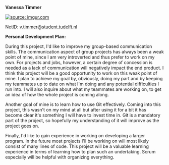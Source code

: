 **Vanessa Timmer**

<a href="https://imgur.com/pr9o1rL"><img src="https://i.imgur.com/pr9o1rLm.jpg" title="source: imgur.com" /></a>

NetID: v.timmer@student.tudelft.nl


**Personal Development Plan:**

During this project, I'd like to improve my group-based communication skills. The communication aspect of group projects
has always been a weak point of mine, since I am very introverted and thus prefer to work on my own. 
For projects and jobs, however, a certain degree of concession is needed as a lack of communication will negatively impact the end product.
I think this project will be a good opportunity to work on this weak point of mine. I plan to achieve my goal by, obviously, doing
my part and by keeping my teammates up to date on what I'm doing and any potential difficulties I run into. I will also inquire about
what my teammates are working on, to get an idea of how the whole project is coming along. 

Another goal of mine is to learn how to use Git effectively. Coming into this project, this wasn't on my mind at all but after
using it for a bit it has become clear it's something I will have to invest time in. Git is a mandatory part of the project, so
hopefully my understanding of it will improve as the project goes on. 

Finally, I'd like to gain experience in working on developing a larger program. In the future most projects I'll be working on will 
most likely consist of many lines of code. This project will be a valuable learning experience in terms of learning how to plan
such an undertaking. Scrum especially will be helpful with organizing everything. 
